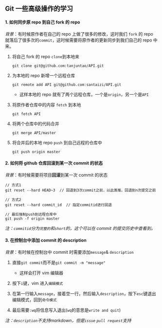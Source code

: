 ## Git 一些高级操作的学习

#### 1. 如何同步原 repo 到自己 fork 的 repo

*背景*：有时候原作者在自己的 repo 上做了很多的修改，这时我们 `fork` 的 repo 就落后了很多次的`commit`，这时候需要将原作者的更新同步到我们自己的 repo 中来。
1. 将自己 fork 的 repo `clone`到本地来
    ``` git
    git clone git@github.com:tanjuntao/API.git
    ```
2. 为本地的 repo 新增一个远程仓库
    ``` git
    git remote add API git@github.com:santaizi/API.git
    ```
    * 这样本地的 repo 就有了两个远程仓库，一个是`origin`，另一个是`API`  

3. 将原作者仓库中的内容 `fetch` 到本地
    ``` git
    git fetch API
    ```

4. 将两个仓库中的代码合并
    ``` git 
    git merge API/master
    ```

5. 将合并后的本地 repo `push` 到自己远程的仓库中
    ``` git
    git push origin master
    ```


#### 2. 如何将 github 仓库回滚到某一次 commit 的状态

*背景*：有时候需要将项目**回滚**到某一次 commit 的状态

``` git
// 方式1
git reset --hard HEAD~3  // 回退到3次commit之前，以此类推，回退到n次提交之前

// 方式2
git reset --hard commit_id  // 指定commitid进行回退

// 最后强制push到远程仓库中
git push -f origin master
```

*注：`commitid`分为`完整的`和`short`的，这个可以在 commit 的提交历史中查看到。*



#### 3. 在控制台中添加 commit 的 description
*背景*：有时候在控制台中 commit 时需要添加`message`& `description`

1. 直接`git commit`而不是`git commit -m "message"`
    * 这样会打开 vim 编辑器

2. 按下`i`键，vim 进入`编辑模式`

3. 在第一行输入`message`，接着空一行，然后输入`description`，按下`esc`键退出编辑模式，回到`命令模式`

4. 最后需要`:wq`将信息写入退出(`wq`的意思是`write and quit`)

*注：`description`不支持markdown，但是`issue` `pull request`支持*


